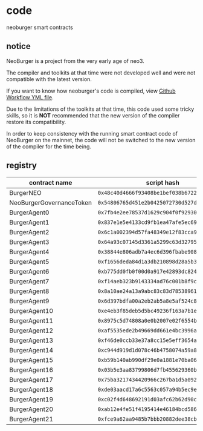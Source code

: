 # code
neoburger smart contracts

## notice

NeoBurger is a project from the very early age of neo3.

The compiler and toolkits at that time were not developed well and were not compatible with the latest version.

If you want to know how neoburger's code is compiled, view [Github Workflow YML file](.github/workflows/dotnet.yml).

Due to the limitations of the toolkits at that time, this code used some tricky skills, so it is **NOT** recommended that the new version of the compiler restore its compatibility.

In order to keep consistency with the running smart contract code of NeoBurger on the mainnet, the code will not be switched to the new version of the compiler for the time being.

## registry

| contract name | script hash | address |
| --- | --- | --- |
| BurgerNEO | `0x48c40d4666f93408be1bef038b6722404d9a4c2a` | `NPmdLGJN47EddqYcxixdGMhtkr7Z5w4Aos` |
| NeoBurgerGovernanceToken | `0x54806765d451e2b0425072730d527d05fbfa9817` | `NN4jzS1nSRGNdmraNBH4K8KtdD7YG8rxRG` |
| BurgerAgent0 | `0x7fb4e2ee78537d1629c904f0f929303da5fe83e2` | `NgZg2GCEbTmJHJpRjkJbtzZQEym9nTDCkh` |
| BurgerAgent1 | `0x837e1e5e4133cd9fb1ea47afe5ec699aed60b86a` | `NVeFgwZM3f6J9oHCXjSEU5NpDdqmiizUpw` |
| BurgerAgent2 | `0x6c1a002394d57fa48349e12f83cca95b5c1c5f01` | `NL3DoMtQVkSj23eg1WS1Qbp1mrbDbfDAV4` |
| BurgerAgent3 | `0x64a93c07145d3361a5299c63d32795ebc687d82b` | `NPuodoJaigykeAiEjYZwv21AUjcHYAMg9Z` |
| BurgerAgent4 | `0x38844e806adb7a4ec6d396fbabe908361c600e87` | `NYE5dUXknshTNqXavC87CpSuZZgDhaKex8` |
| BurgerAgent5 | `0xf1656deda84d1a3db210898d28a5b3bf3e525031` | `NQQiWyXDfjc3NgGBCdW5Yi2n76xBy1Rbun` |
| BurgerAgent6 | `0xb775dd0fb0f00d0a917e42893dc824e08313e933` | `NQeSrxcpNjUydmcN8UaXTUgmMS67M755Sa` |
| BurgerAgent7 | `0xf14aeb323b9143334ad76c001b8f9c3541f1c93b` | `NRN6yH5Lfd744U9jgY4DjqZ4xejQcRZfnJ` |
| BurgerAgent8 | `0x8a10ae24a13a9abc83c83d78538961d604170c4f` | `NT7w3w42pyCFWqMU4ywN7mLfkZ4YCrRo4s` |
| BurgerAgent9 | `0x6d397bdfa00a2eb2ab5a8e5af524c8f7388840d8` | `NfdQSxiz5mjHspPL6R44TusjRMY18g9n7s` |
| BurgerAgent10| `0xe4eb3f85deb5d5bc49236f163a7b1ef88ce6d6e8` | `Nh97PpEonNcmyYG7HXvgcw4BxWZnmzoAnj` |
| BurgerAgent11| `0x8975c5d74808a0e0b2007e02f6554be9edb21d3e` | `NRaQfAhvTepDyFDsZCVRPwrBKhNMsUGiP9` |
| BurgerAgent12| `0xaf5535ede2b49669dd661e4bc3996af517e79e93` | `NZNWsi4jf7NpmhCrvggkb1ENXe5XoK5jKb` |
| BurgerAgent13| `0xf46de0ccb33e37a8cc15e5eff3654a3b9b503dea` | `NhGWksmDQnAjvZJbXsMQcY9pHveLPqX9sp` |
| BurgerAgent14| `0xc944d919d1d078c46b4758074a59a8671282241b` | `NNPVAZZP8RfjNJqc4o82e8niQMNXetB2vy` |
| BurgerAgent15| `0xb59b140ab990df29e0a1881e70ba06f2c5029dda` | `NfqtasvtbNb6F7QvLNUiy6hXxWaBtZMcDn` |
| BurgerAgent16| `0x03b5e3aa83799806d7fb455629360bed00aefec1` | `NdbihEbAxM1TP4UpaS9QkogASc1Ny5xaoD` |
| BurgerAgent17| `0x75ba3217434420966c267ba1d5a092b18b4f7f9a` | `NZzsm15LKpqU8vpKr5A6gW2V5QnzYbrf3a` |
| BurgerAgent18| `0xde03aacd17a6c5563c057a94b5ec9e9732343df6` | `NiMxjU55iqAEe675LRZ3QWXZdv8N6xKihL` |
| BurgerAgent19| `0xc02f4d648692191d03afc62b62d90c4a63a7fa4b` | `NSqi8sv4Tag8omNaGzC1uYB9wpLVcb5EUV` |
| BurgerAgent20| `0xab12e4fe51f4195414e46184bcd58649c00d8331` | `NQRmHvk5gjrqKiNsAN5UvS219vTWxDBXx6` |
| BurgerAgent21| `0xfce9a62aa9485b7bbb20882dee38cb9f6d8c3986` | `NY9gg1D8UJRaQLyc9FX7cWA8TYRkHNSx2d` |
